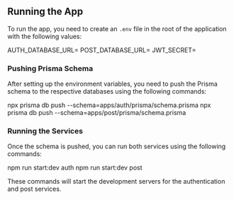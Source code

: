 ## Running the App

To run the app, you need to create an `.env` file in the root of the application with the following values:

AUTH_DATABASE_URL=
POST_DATABASE_URL=
JWT_SECRET=

### Pushing Prisma Schema

After setting up the environment variables, you need to push the Prisma schema to the respective databases using the following commands:

npx prisma db push --schema=apps/auth/prisma/schema.prisma
npx prisma db push --schema=apps/post/prisma/schema.prisma

### Running the Services

Once the schema is pushed, you can run both services using the following commands:

npm run start:dev auth
npm run start:dev post

These commands will start the development servers for the authentication and post services.
